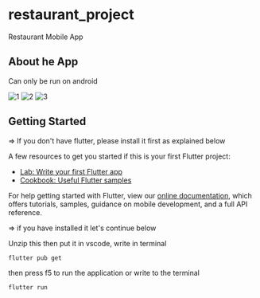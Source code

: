 # restaurant_project

Restaurant Mobile App

## About he App

Can only be run on android

![1](https://user-images.githubusercontent.com/55611402/217967107-0681b83c-681f-4401-a816-cf9b13c0523a.png)
![2](https://user-images.githubusercontent.com/55611402/217967113-7c9dff0e-f993-4ae2-8d83-8e9874c5d32a.png)
![3](https://user-images.githubusercontent.com/55611402/217967116-37ed2e67-3b72-49bb-8fe0-209bdef20b2c.png)


## Getting Started

=> If you don't have flutter, please install it first as explained below

A few resources to get you started if this is your first Flutter project:

- [Lab: Write your first Flutter app](https://flutter.dev/docs/get-started/codelab)
- [Cookbook: Useful Flutter samples](https://flutter.dev/docs/cookbook)

For help getting started with Flutter, view our
[online documentation](https://flutter.dev/docs), which offers tutorials,
samples, guidance on mobile development, and a full API reference.

=> if you have installed it let's continue below

Unzip this
then put it in vscode, write in terminal
```
flutter pub get
```

then press f5 to run the application or write to the terminal
```
flutter run
```
